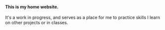 <h4>This is my home website. </h4>
<p>
It's a work in progress, and serves as a place for me to practice skills I learn on other projects or in classes.
</p>
